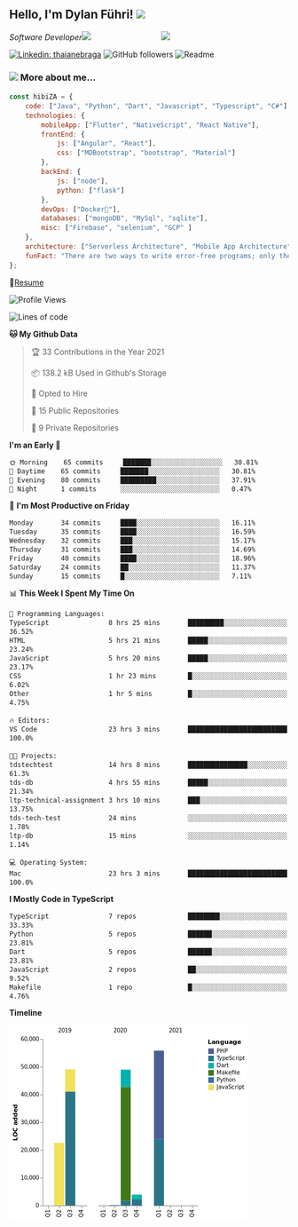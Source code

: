 <h2>Hello, I'm Dylan Führi! <img src="https://media.giphy.com/media/12oufCB0MyZ1Go/giphy.gif" width="50"></h2>
<img align='right' src="https://media.giphy.com/media/836HiJc7pgzy8iNXCn/giphy.gif" width="230">
<p><em>Software Developer</a><img src="https://media.giphy.com/media/WUlplcMpOCEmTGBtBW/giphy.gif" width="30"> 
</em></p>

[![Linkedin: thaianebraga](https://img.shields.io/badge/-Dylan-blue?style=flat-square&logo=Linkedin&logoColor=white&link=https://www.linkedin.com/in/dylan-fuhri/)](https://www.linkedin.com/in/dylan-fuhri/)
![GitHub followers](https://img.shields.io/github/followers/HibiZA?style=social)
![Readme](https://github.com/HibiZA/HibiZA/workflows/Readme/badge.svg)

### <img src="https://media.giphy.com/media/VgCDAzcKvsR6OM0uWg/giphy.gif" width="50"> More about me...  

```javascript
const hibiZA = {
    code: ["Java", "Python", "Dart", "Javascript", "Typescript", "C#"],
    technologies: {
        mobileApp: ["Flutter", "NativeScript", "React Native"],
        frontEnd: {
            js: ["Angular", "React"],
            css: ["MDBootstrap", "bootstrap", "Material"]
        },
        backEnd: {
            js: ["node"],
            python: ["flask"]
        },
        devOps: ["Docker🐳"],
        databases: ["mongoDB", "MySql", "sqlite"],
        misc: ["Firebase", "selenium", "GCP" ]
    },
    architecture: ["Serverless Architecture", "Mobile App Architecture"],
    funFact: "There are two ways to write error-free programs; only the third one works"
};
```
📝[Resume](https://drive.google.com/file/d/1RjxKCcvUeoyYgnL_eCwQ9zay77Ayr0Xu/view?usp=sharing)
<!--START_SECTION:waka-->
![Profile Views](http://img.shields.io/badge/Profile%20Views-6-blue)

![Lines of code](https://img.shields.io/badge/From%20Hello%20World%20I%27ve%20Written-180546%20lines%20of%20code-blue)

**🐱 My Github Data** 

> 🏆 33 Contributions in the Year 2021
 > 
> 📦 138.2 kB Used in Github's Storage 
 > 
> 💼 Opted to Hire
 > 
> 📜 15 Public Repositories 
 > 
> 🔑 9 Private Repositories  
 > 
**I'm an Early 🐤** 

```text
🌞 Morning    65 commits     ███████░░░░░░░░░░░░░░░░░░   30.81% 
🌆 Daytime    65 commits     ███████░░░░░░░░░░░░░░░░░░   30.81% 
🌃 Evening    80 commits     █████████░░░░░░░░░░░░░░░░   37.91% 
🌙 Night      1 commits      ░░░░░░░░░░░░░░░░░░░░░░░░░   0.47%

```
📅 **I'm Most Productive on Friday** 

```text
Monday       34 commits     ████░░░░░░░░░░░░░░░░░░░░░   16.11% 
Tuesday      35 commits     ████░░░░░░░░░░░░░░░░░░░░░   16.59% 
Wednesday    32 commits     ███░░░░░░░░░░░░░░░░░░░░░░   15.17% 
Thursday     31 commits     ███░░░░░░░░░░░░░░░░░░░░░░   14.69% 
Friday       40 commits     ████░░░░░░░░░░░░░░░░░░░░░   18.96% 
Saturday     24 commits     ██░░░░░░░░░░░░░░░░░░░░░░░   11.37% 
Sunday       15 commits     █░░░░░░░░░░░░░░░░░░░░░░░░   7.11%

```


📊 **This Week I Spent My Time On** 

```text
💬 Programming Languages: 
TypeScript               8 hrs 25 mins       █████████░░░░░░░░░░░░░░░░   36.52% 
HTML                     5 hrs 21 mins       █████░░░░░░░░░░░░░░░░░░░░   23.24% 
JavaScript               5 hrs 20 mins       █████░░░░░░░░░░░░░░░░░░░░   23.17% 
CSS                      1 hr 23 mins        █░░░░░░░░░░░░░░░░░░░░░░░░   6.02% 
Other                    1 hr 5 mins         █░░░░░░░░░░░░░░░░░░░░░░░░   4.75%

🔥 Editors: 
VS Code                  23 hrs 3 mins       █████████████████████████   100.0%

🐱‍💻 Projects: 
tdstechtest              14 hrs 8 mins       ███████████████░░░░░░░░░░   61.3% 
tds-db                   4 hrs 55 mins       █████░░░░░░░░░░░░░░░░░░░░   21.34% 
ltp-technical-assignment 3 hrs 10 mins       ███░░░░░░░░░░░░░░░░░░░░░░   13.75% 
tds-tech-test            24 mins             ░░░░░░░░░░░░░░░░░░░░░░░░░   1.78% 
ltp-db                   15 mins             ░░░░░░░░░░░░░░░░░░░░░░░░░   1.14%

💻 Operating System: 
Mac                      23 hrs 3 mins       █████████████████████████   100.0%

```

**I Mostly Code in TypeScript** 

```text
TypeScript               7 repos             ████████░░░░░░░░░░░░░░░░░   33.33% 
Python                   5 repos             ██████░░░░░░░░░░░░░░░░░░░   23.81% 
Dart                     5 repos             ██████░░░░░░░░░░░░░░░░░░░   23.81% 
JavaScript               2 repos             ██░░░░░░░░░░░░░░░░░░░░░░░   9.52% 
Makefile                 1 repo              █░░░░░░░░░░░░░░░░░░░░░░░░   4.76%

```


**Timeline**

![Chart not found](https://raw.githubusercontent.com/HibiZA/HibiZA/master/charts/bar_graph.png) 


<!--END_SECTION:waka-->
